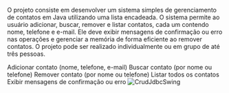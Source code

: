 O projeto consiste em desenvolver um sistema simples de gerenciamento de contatos em Java utilizando uma lista encadeada. O sistema permite ao usuário adicionar, buscar, remover e listar contatos, cada um contendo nome, telefone e e-mail. Ele deve exibir mensagens de confirmação ou erro nas operações e gerenciar a memória de forma eficiente ao remover contatos. O projeto pode ser realizado individualmente ou em grupo de até três pessoas.

Adicionar contato (nome, telefone, e-mail)
Buscar contato (por nome ou telefone)
Remover contato (por nome ou telefone)
Listar todos os contatos
Exibir mensagens de confirmação ou erro
![CrudJdbcSwing](https://github.com/user-attachments/assets/837fdb00-b032-40fc-b373-ae22e1373e57)

